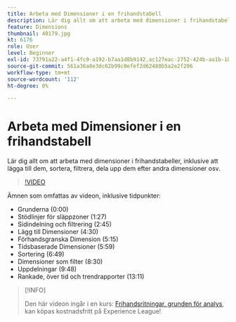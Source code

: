 ```yaml
---
title: Arbeta med Dimensioner i en frihandstabell
description: Lär dig allt om att arbeta med dimensioner i frihandstabeller, inklusive att lägga till dem, sortera, filtrera, dela upp dem efter andra dimensioner osv.
feature: Dimensions
thumbnail: 40179.jpg
kt: 6176
role: User
level: Beginner
exl-id: 73791a22-a4f1-4fc9-a192-b7aa1d8b9142,ac127eac-2752-424b-aa1b-18a9688d42db
source-git-commit: 561a36a8e3dc62b99c0efef2d62480b5a2e2f206
workflow-type: tm+mt
source-wordcount: '112'
ht-degree: 0%

---
```


# Arbeta med Dimensioner i en frihandstabell

Lär dig allt om att arbeta med dimensioner i frihandstabeller, inklusive att lägga till dem, sortera, filtrera, dela upp dem efter andra dimensioner osv.

>[!VIDEO](https://video.tv.adobe.com/v/40179/?quality=12&learn=on)

Ämnen som omfattas av videon, inklusive tidpunkter:

* Grunderna (0:00)
* Stödlinjer för släppzoner (1:27)
* Sidindelning och filtrering (2:45)
* Lägg till Dimensioner (4:30)
* Förhandsgranska Dimension (5:15)
* Tidsbaserade Dimensioner (5:59)
* Sortering (6:49)
* Dimensioner som filter (8:30)
* Uppdelningar (9:48)
* Rankade, över tid och trendrapporter (13:11)

>[!INFO]
>
> Den här videon ingår i en kurs: [Frihandsritningar, grunden för analys](https://experienceleague.adobe.com/?recommended=Analytics-U-1-2020.3), kan köpas kostnadsfritt på Experience League!
